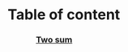 <h1><!DOCTYPE html>
<html>
<head>
	<meta charset="utf-8">
	<meta name="viewport" content="width=device-width, initial-scale=1">
	Table of content
</head>
<body>
<h3>
<ol>
	<ul><a href = "https://github.com/VyTrg/Leetcode/blob/main/1_Two_Sum.py" target = "_self">Two sum</a></ul>
</ol>
</h3>
</body>
</html>